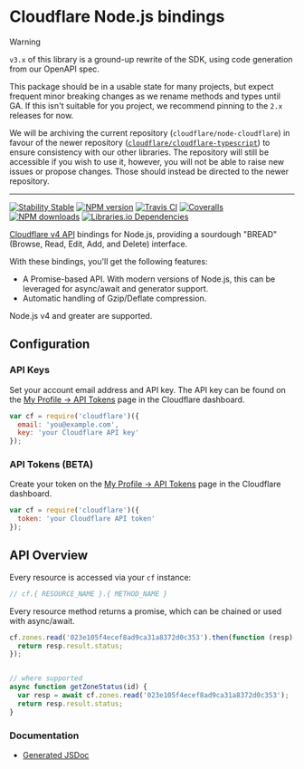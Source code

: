 # Cloudflare Node.js bindings

> [!WARNING]
> 
> `v3.x` of this library is a ground-up rewrite of the SDK, using code generation from our OpenAPI spec.
>
> This package should be in a usable state for many projects, but expect frequent minor breaking
> changes as we rename methods and types until GA. If this isn't suitable for you project, we recommend
> pinning to the `2.x` releases for now.
>
> We will be archiving the current repository (`cloudflare/node-cloudflare`) in favour
> of the newer repository ([`cloudflare/cloudflare-typescript`](https://github.com/cloudflare/cloudflare-typescript)) to ensure consistency with our other
> libraries. The repository will still be accessible if you wish to use it, however, you will not be
> able to raise new issues or propose changes. Those should instead be directed to the newer repository.

---

[![Stability Stable][badge-stability]][badge-stability-url]
[![NPM version][badge-npm]][badge-npm-url]
[![Travis CI][badge-travis]][badge-travis-url]
[![Coveralls][badge-coveralls]][badge-coveralls-url]
[![NPM downloads][badge-npm-downloads]][badge-npm-downloads]
[![Libraries.io Dependencies][badge-libraries]][badge-libraries-url]

[Cloudflare v4 API][cf-api] bindings for Node.js, providing a sourdough
"BREAD" (Browse, Read, Edit, Add, and Delete) interface.

[cf-api]: https://api.cloudflare.com/
[badge-stability]: https://img.shields.io/badge/stability-stable-green.svg?style=flat-square
[badge-stability-url]: https://github.com/dominictarr/stability/blob/4d649a5b3af8444720929a50254dfbb071ce27e7/levels.json#L8-L9
[badge-npm]: https://img.shields.io/npm/v/cloudflare.svg?style=flat-square
[badge-npm-downloads]: https://img.shields.io/npm/dm/cloudflare.svg?style=flat-square
[badge-npm-url]: https://www.npmjs.com/package/cloudflare
[badge-travis]: https://img.shields.io/travis/cloudflare/node-cloudflare/master.svg?style=flat-square
[badge-travis-url]: https://travis-ci.org/cloudflare/node-cloudflare
[badge-coveralls]: https://img.shields.io/coveralls/github/cloudflare/node-cloudflare/master.svg?style=flat-square
[badge-coveralls-url]: https://coveralls.io/github/cloudflare/node-cloudflare
[badge-libraries]: https://img.shields.io/librariesio/github/cloudflare/node-cloudflare.svg?style=flat-square
[badge-libraries-url]: https://libraries.io/npm/cloudflare

With these bindings, you'll get the following features:

* A Promise-based API. With modern versions of Node.js, this can be
  leveraged for async/await and generator support.
* Automatic handling of Gzip/Deflate compression.

Node.js v4 and greater are supported.

## Configuration

### API Keys

Set your account email address and API key.  The API key can be found on
the [My Profile -> API Tokens][api-tokens] page in the Cloudflare dashboard.

[api-tokens]: https://dash.cloudflare.com/profile/api-tokens

```javascript
var cf = require('cloudflare')({
  email: 'you@example.com',
  key: 'your Cloudflare API key'
});
```

### API Tokens (BETA)

Create your token on the [My Profile -> API Tokens][api-tokens] page in the Cloudflare dashboard.

[api-tokens]: https://dash.cloudflare.com/profile/api-tokens

```javascript
var cf = require('cloudflare')({
  token: 'your Cloudflare API token'
});
```

## API Overview

Every resource is accessed via your `cf` instance:

```javascript
// cf.{ RESOURCE_NAME }.{ METHOD_NAME }
```

Every resource method returns a promise, which can be chained or used
with async/await.

```javascript
cf.zones.read('023e105f4ecef8ad9ca31a8372d0c353').then(function (resp) {
  return resp.result.status;
});


// where supported
async function getZoneStatus(id) {
  var resp = await cf.zones.read('023e105f4ecef8ad9ca31a8372d0c353');
  return resp.result.status;
}
```

### Documentation

* [Generated JSDoc](https://cloudflare.github.io/node-cloudflare)
